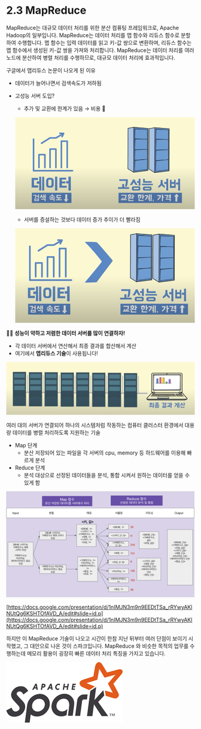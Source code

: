 # 2.3 MapReduce

MapReduce는 대규모 데이터 처리를 위한 분산 컴퓨팅 프레임워크로, Apache Hadoop의 일부입니다. MapReduce는 데이터 처리를 맵 함수와 리듀스 함수로 분할하여 수행합니다. 맵 함수는 입력 데이터를 읽고 키-값 쌍으로 변환하며, 리듀스 함수는 맵 함수에서 생성된 키-값 쌍을 가져와 처리합니다. MapReduce는 데이터 처리를 여러 노드에 분산하여 병렬 처리를 수행하므로, 대규모 데이터 처리에 효과적입니다.

구글에서 맵리듀스 논문이 나오게 된 이유

- 데이터가 늘어나면서 검색속도가 저하됨
- 고성능 서버 도입?
    - 추가 및 교환에 한계가 있음 → 비용 💸
    
    ![](images/2.3.0_previous.png)
    
    - 서버를 증설하는 것보다 데이터 증가 추이가 더 빨라짐
    
    ![](images/2.3.0_previous2.png)
    

💁‍♂️ **성능이 약하고 저렴한 데이터 서버를 많이 연결하자!**

- 각 데이터 서버에서 연산해서 최종 결과를 합산해서 계산
- 여기에서 **맵리듀스 기술**이 사용됩니다!

![](images/1.2.2_distribution.png)

여러 대의 서버가 연결되어 하나의 시스템처럼 작동하는 컴퓨터 클러스터 환경에서 대용량 데이터를 병렬 처리하도록 지원하는 기술

- Map 단계
    - 분산 저장되어 있는 파일을 각 서버의 cpu, memory 등 하드웨어를 이용해 빠르게 분석
- Reduce 단계
    - 분석 대상으로 선정된 데이터들을 분석, 통합 시켜서 원하는 데이터를 얻을 수 있게 함

![](images/2.3.0_map_reduce_example.png)

[https://docs.google.com/presentation/d/1nIMJN3m9n9EEDtTSa_rRYwyAKlNUtQg6KSHTOfAVD_A/edit#slide=id.p](https://docs.google.com/presentation/d/1nIMJN3m9n9EEDtTSa_rRYwyAKlNUtQg6KSHTOfAVD_A/edit#slide=id.p)

하지만 이 MapReduce 기술이 나오고 시간이 한참 지난 뒤부터 여러 단점이 보이기 시작했고, 그 대안으로 나온 것이 스파크입니다. MapReduce 와 비슷한 목적의 업무를 수행하는데 메모리 활용이 굉장히 빠른 데이터 처리 특징을 가지고 있습니다.

![](images/2.3.0_spark_img.png)